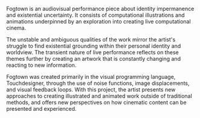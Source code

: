 Fogtown is an audiovisual performance piece about identity impermanence and existential uncertainty. It consists of computational illustrations and animations underpinned by an exploration into creating live computational cinema. 

The unstable and ambiguous qualities of the work mirror the artist's struggle to find existential grounding within their personal identity and worldview. The transient nature of live performance reflects on these themes further by creating an artwork that is constantly changing and reacting to new information. 

Fogtown was created primarily in the visual programming language, Touchdesigner, through the use of noise functions, image displacements, and visual feedback loops. With this project, the artist presents new approaches to creating illustrated and animated work outside of traditional methods, and offers new perspectives on how cinematic content can be presented and experienced.